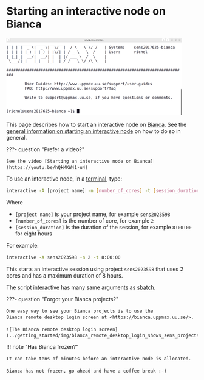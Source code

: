 # Starting an interactive node on Bianca

![Log in to Bianca via a terminal](./img/login_bianca_via_terminal_terminal_462_x_202.png)

This page describes how to start an interactive node on [Bianca](bianca.md).
See the [general information on starting an interactive node](start_interactive_node.md)
on how to do so in general.

???- question "Prefer a video?"

    See the video [Starting an interactive node on Bianca](https://youtu.be/hQkMKW41-u4)

To use an interactive node, in a [terminal](../software/terminal.md), type:

```bash
interactive -A [project name] -n [number_of_cores] -t [session_duration]
```

Where

- `[project name]` is your project name, for example `sens2023598`
- `[number_of_cores]` is the number of core, for example `2`
- `[session_duration]` is the duration of the session, for example `8:00:00`
  for eight hours

For example:

```bash
interactive -A sens2023598 -n 2 -t 8:00:00
```

This starts an interactive session using project `sens2023598`
that uses 2 cores and has a maximum duration of 8 hours.

The script [interactive](../software/interactive.md) has many same arguments
as [sbatch](../software/sbatch.md).

???- question "Forgot your Bianca projects?"

    One easy way to see your Bianca projects is to use the
    Bianca remote desktop login screen at <https://bianca.uppmax.uu.se/>.

    ![The Bianca remote desktop login screen](../getting_started/img/bianca_remote_desktop_login_shows_sens_projects.png)

!!! note "Has Bianca frozen?"

    It can take tens of minutes before an interactive node is allocated.

    Bianca has not frozen, go ahead and have a coffee break :-)
